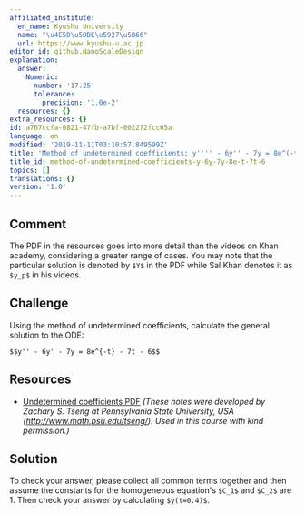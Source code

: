 ```yaml
---
affiliated_institute:
  en_name: Kyushu University
  name: "\u4E5D\u5DDE\u5927\u5B66"
  url: https://www.kyushu-u.ac.jp
editor_id: github.NanoScaleDesign
explanation:
  answer:
    Numeric:
      number: '17.25'
      tolerance:
        precision: '1.0e-2'
  resources: {}
extra_resources: {}
id: a767ccfa-0821-47fb-a7bf-002272fcc65a
language: en
modified: '2019-11-11T03:10:57.849599Z'
title: 'Method of undetermined coefficients: y'''' - 6y'' - 7y = 8e^(-t) - 7t - 6'
title_id: method-of-undetermined-coefficients-y-6y-7y-8e-t-7t-6
topics: []
translations: {}
version: '1.0'
---
```


## Comment
The PDF in the resources goes into more detail than the videos on Khan academy, considering a greater range of cases. You may note that the particular solution is denoted by `$Y$` in the PDF while Sal Khan denotes it as `$y_p$` in his videos.


## Challenge
Using the method of undetermined coefficients, calculate the general solution to the ODE:

`$$y'' - 6y' - 7y = 8e^{-t} - 7t - 6$$`

## Resources
- [Undetermined coefficients PDF](/api/v0/teachers/github.NanoScaleDesign/resources/public/ac15c611-7b7c-47ae-989a-cc4a5089f787.pdf/ac15c611-7b7c-47ae-989a-cc4a5089f787.pdf) *(These notes were developed by Zachary S. Tseng at Pennsylvania State University, USA (http://www.math.psu.edu/tseng/). Used in this course with kind permission.)*



## Solution
To check your answer, please collect all common terms together and then assume the constants for the homogeneous equation's `$C_1$` and `$C_2$` are 1. Then check your answer by calculating `$y(t=0.4)$`.
